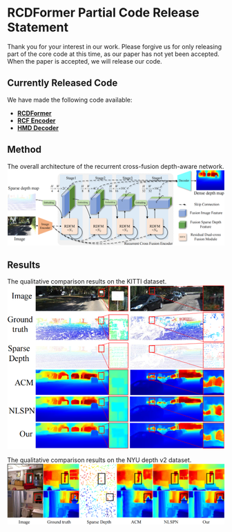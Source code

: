 # RCDFormer Partial Code Release Statement
Thank you for your interest in our work. Please forgive us for only releasing part of the core code at this time, as our paper has not yet been accepted.
When the paper is accepted, we will release our code. 
## Currently Released Code

We have made the following code available:
- **[RCDFormer](models/model.py)**
- **[RCF Encoder](models/rcf_encoder.py)**
- **[HMD Decoder](models/model.py)**

## Method
The overall architecture of the recurrent cross-fusion depth-aware network.
![替代文字](example\fig2_00.png "The overall architecture of the recurrent cross-fusion depth-aware network")

## Results
<!--
The quantitative comparison of results with other methods on the KITTI test dataset.
| Method | RMSE$\downarrow$ (mm) | iRMSE$\downarrow$ (1/km) |MAE$\downarrow $(mm) | iMAE$\downarrow $(1/km) |
| :-------- | :----- | :-------- |:-------- |:-------- |
| FuseNet | 752.88    | 2.34   | 221.19| 1.14 |
| ACMNet  | 744.91    | 2.08   | 206.09| 0.90 |
| CSPN++  | 743.69    | 2.07   | 209.28| 0.90 |
|Xu et al.| 742.73    | 2.07   | 209.28| 0.96 |
| GuideNet| 736.24    | 2.25   | 218.83| 0.99 |
| MFF-Net | 719.85    | 2.21   | 208.11| 0.94 |
|   Our   | 709.59    | 2.12   | 220.49| 0.98 |

The quantitative comparison of results with other methods on the NYU depth V2 dataset.
| Method | RMSE$\downarrow$ (mm) | REL$\downarrow$(m)|$\delta_1.25(\%)\uparrow $|$\delta_{1.25^2}(\%)\uparrow $|$\delta_{1.25^3}(\%)\uparrow $|
| :-------- | :----- | :-------- |:-------- |:-------- |:-------- |
| DeepLiDAR | 0.115 |0.022 | 99.3  | - |- |
| ACMNet  | 0.105 |0.015 | 99.4| 99.9|100 |
| CSPN++  | 0.115 | -| - | -|- |
|Xu et al.| 0.092| 0.013 | 99.6 | 99.9|100 |
| GuideNet| 0.101 |0.015 |99.5 |-|- |
| MFF-Net |  0.100 |0.015 |99.5 |99.9|100 |
|   Our   | 0.091 |0.012 |99.6 |100 |100|
-->
The qualitative comparison results on the KITTI dataset.
![替代文字](example\fig5_1_00.png "The qualitative comparison results on the KITTI dataset")

The qualitative comparison results on the NYU depth v2 dataset.
![替代文字](example\fig6_1_00.png "The qualitative comparison results on the NYU depth v2 dataset")
